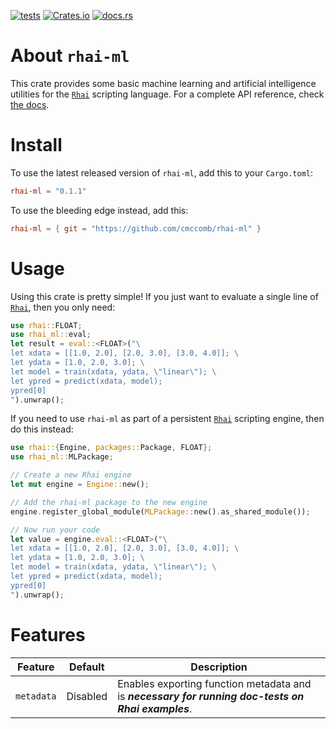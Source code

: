 [![tests](https://github.com/rhaiscript/rhai-ml/actions/workflows/tests.yml/badge.svg)](https://github.com/rhaiscript/rhai-ml/actions/workflows/tests.yml)
[![Crates.io](https://img.shields.io/crates/v/rhai-ml.svg)](https://crates.io/crates/rhai-ml)
[![docs.rs](https://img.shields.io/docsrs/rhai-ml/latest?logo=rust)](https://docs.rs/rhai-ml)

# About `rhai-ml`

This crate provides some basic machine learning and artificial intelligence utilities for the [`Rhai`](https://rhai.rs/) 
scripting language. For a complete API reference, check [the docs](https://docs.rs/rhai-ml).

# Install

To use the latest released version of `rhai-ml`, add this to your `Cargo.toml`:

```toml
rhai-ml = "0.1.1"
```

To use the bleeding edge instead, add this:

```toml
rhai-ml = { git = "https://github.com/cmccomb/rhai-ml" }
```

# Usage

Using this crate is pretty simple! If you just want to evaluate a single line of [`Rhai`](https://rhai.rs/), then you only need:

```rust
use rhai::FLOAT;
use rhai_ml::eval;
let result = eval::<FLOAT>("\
let xdata = [[1.0, 2.0], [2.0, 3.0], [3.0, 4.0]]; \
let ydata = [1.0, 2.0, 3.0]; \
let model = train(xdata, ydata, \"linear\"); \
let ypred = predict(xdata, model);
ypred[0]
").unwrap();
```

If you need to use `rhai-ml` as part of a persistent [`Rhai`](https://rhai.rs/) scripting engine, then do this instead:

```rust
use rhai::{Engine, packages::Package, FLOAT};
use rhai_ml::MLPackage;

// Create a new Rhai engine
let mut engine = Engine::new();

// Add the rhai-ml package to the new engine
engine.register_global_module(MLPackage::new().as_shared_module());

// Now run your code
let value = engine.eval::<FLOAT>("\
let xdata = [[1.0, 2.0], [2.0, 3.0], [3.0, 4.0]]; \
let ydata = [1.0, 2.0, 3.0]; \
let model = train(xdata, ydata, \"linear\"); \
let ypred = predict(xdata, model);
ypred[0]
").unwrap();
```

# Features

| Feature     | Default  | Description                                                                                                                                                                                                                                                                                                                                                                                                                                                                                                           |
| ----------- | -------- | --------------------------------------------------------------------------------------------------------------------------------------------------------------------------------------------------------------------------------------------------------------------------------------------------------------------------------------------------------------------------------------------------------------------------------------------------------------------------------------------------------------------- |
| `metadata`  | Disabled | Enables exporting function metadata and is ___necessary for running doc-tests on Rhai examples___.                                                                                                                                                                                                                                                                                                                                                                                                                    |
